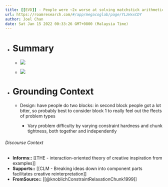```yaml
---
title: [[EVD]] - People were ~2x worse at solving matchstick arithmetic problems when the elements were harder to decompose into chunks - [[@knoblichConstraintRelaxationChunk1999]]
url: https://roamresearch.com/#/app/megacoglab/page/YLzHxxCDY
author: Joel Chan
date: Sat Jan 15 2022 00:33:26 GMT+0800 (Malaysia Time)
---
```


- # Summary

    - ![](https://firebasestorage.googleapis.com/v0/b/firescript-577a2.appspot.com/o/imgs%2Fapp%2Fmegacoglab%2F8ke9W0__RI.png?alt=media&token=1501eaf9-e2e8-4f49-9d81-b10fa9f8b411)

    - ![](https://firebasestorage.googleapis.com/v0/b/firescript-577a2.appspot.com/o/imgs%2Fapp%2Fmegacoglab%2FFaRMIEcsQM.png?alt=media&token=2a393561-d69d-43ad-a28c-a6d40367b557)
- # Grounding Context

    - Design: have people do two blocks: in second block people got a lot btter, so probably best to consider block 1 to really feel out the ffects of problem types

        - Vary problem difficulty by varying constraint hardness and chunk tightness, both together and independently

###### Discourse Context

- **Informs::** [[THE - interaction-oriented theory of creative inspiration from examples]]
- **Supports::** [[CLM - Breaking ideas down into component parts facilitates creative reinterpretation]]
- **FromSource::** [[@knoblichConstraintRelaxationChunk1999]]
